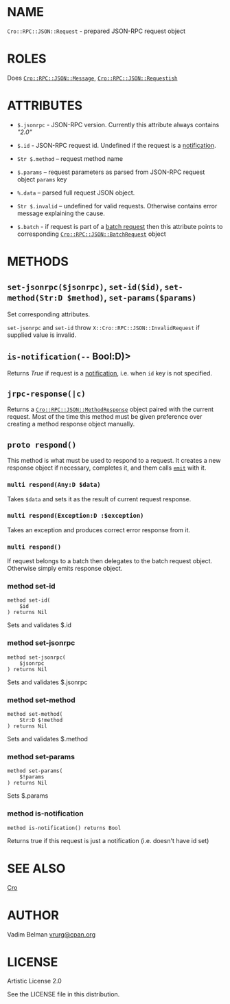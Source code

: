 NAME
====

`Cro::RPC::JSON::Request` - prepared JSON-RPC request object

ROLES
=====

Does [`Cro::RPC::JSON::Message`](https://github.com/vrurg/raku-Cro-RPC-JSON/blob/v0.1.5/docs/md/Cro/RPC/JSON/Message.md), [`Cro::RPC::JSON::Requestish`](https://github.com/vrurg/raku-Cro-RPC-JSON/blob/v0.1.5/docs/md/Cro/RPC/JSON/Requestish.md)

ATTRIBUTES
==========

  * `$.jsonrpc` - JSON-RPC version. Currently this attribute always contains *"2.0"*

  * `$.id` - JSON-RPC request id. Undefined if the request is a [notification](https://www.jsonrpc.org/specification#notification).

  * `Str $.method` – request method name

  * `$.params` – request parameters as parsed from JSON-RPC request object `params` key

  * `%.data` – parsed full request JSON object.

  * `Str $.invalid` – undefined for valid requests. Otherwise contains error message explaining the cause.

  * `$.batch` - if request is part of a [batch request](https://www.jsonrpc.org/specification#batch) then this attribute points to corresponding [`Cro::RPC::JSON::BatchRequest`](https://github.com/vrurg/raku-Cro-RPC-JSON/blob/v0.1.5/docs/md/Cro/RPC/JSON/BatchRequest.md) object

METHODS
=======

`set-jsonrpc($jsonrpc)`, `set-id($id)`, `set-method(Str:D $method)`, `set-params($params)`
------------------------------------------------------------------------------------------

Set corresponding attributes.

`set-jsonrpc` and `set-id` throw `X::Cro::RPC::JSON::InvalidRequest` if supplied value is invalid.

`is-notification(--` Bool:D)>
-----------------------------

Returns *True* if request is a [notification](https://www.jsonrpc.org/specification#notification), i.e. when `id` key is not specified.

`jrpc-response(|c)`
-------------------

Returns a [`Cro::RPC::JSON::MethodResponse`](https://github.com/vrurg/raku-Cro-RPC-JSON/blob/v0.1.5/docs/md/Cro/RPC/JSON/MethodResponse.md) object paired with the current request. Most of the time this method must be given preference over creating a method response object manually.

`proto respond()`
-----------------

This method is what must be used to respond to a request. It creates a new response object if necessary, completes it, and them calls [`emit`](https://docs.raku.org/routine/emit) with it.

### `multi respond(Any:D $data)`

Takes `$data` and sets it as the result of current request response.

### `multi respond(Exception:D :$exception)`

Takes an exception and produces correct error response from it.

### `multi respond()`

If request belongs to a batch then delegates to the batch request object. Otherwise simply emits response object.

### method set-id

```perl6
method set-id(
    $id
) returns Nil
```

Sets and validates $.id

### method set-jsonrpc

```perl6
method set-jsonrpc(
    $jsonrpc
) returns Nil
```

Sets and validates $.jsonrpc

### method set-method

```perl6
method set-method(
    Str:D $!method
) returns Nil
```

Sets and validates $.method

### method set-params

```perl6
method set-params(
    $!params
) returns Nil
```

Sets $.params

### method is-notification

```perl6
method is-notification() returns Bool
```

Returns true if this request is just a notification (i.e. doesn't have id set)

SEE ALSO
========

[Cro](https://cro.services)

AUTHOR
======

Vadim Belman <vrurg@cpan.org>

LICENSE
=======

Artistic License 2.0

See the LICENSE file in this distribution.

